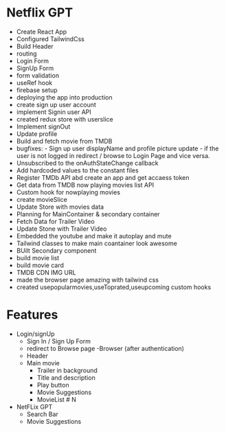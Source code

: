 # Netflix GPT

- Create React App
- Configured TailwindCss
- Build Header
- routing
- Login Form
- SignUp Form
- form validation
- useRef hook
- firebase setup
- deploying the app into production
- create sign up user account
- implement Signin user API
- created redux store with userslice
- Implement signOut
- Update profile
- Build and fetch movie from TMDB
- bugfixes:
        - Sign up user displayName and profile picture update
        - if the user is not logged in redirect / browse to Login Page and vice versa.
- Unsubscribed to the onAuthStateChange callback
- Add hardcoded values to the constant files
- Register TMDb API abd create an app and get accaess token
- Get data from TMDB now playing movies list API
- Custom hook for nowplaying movies
- create movieSlice
- Update Store with movies data
- Planning for MainContainer & secondary container
- Fetch Data for Trailer Video
- Update Stone with Trailer Video 
- Embedded the youtube and make it autoplay and mute
- Tailwind classes to make main coantainer look awesome
- BUilt Secondary component
- build movie list
- build movie card
- TMDB CDN IMG URL
- made the browser  page amazing with tailwind css  
- created usepopularmovies,useToprated,useupcoming custom hooks




# Features
- Login/signUp
    - Sign In / Sign Up Form
    - redirect to Browse page
-Browser (after authentication)
    - Header
    - Main movie
        - Trailer in background
        - Title and description
        - Play button
        - Movie Suggestions
         - MovieList # N
- NetFLix GPT
    - Search Bar
    - Movie Suggestions
